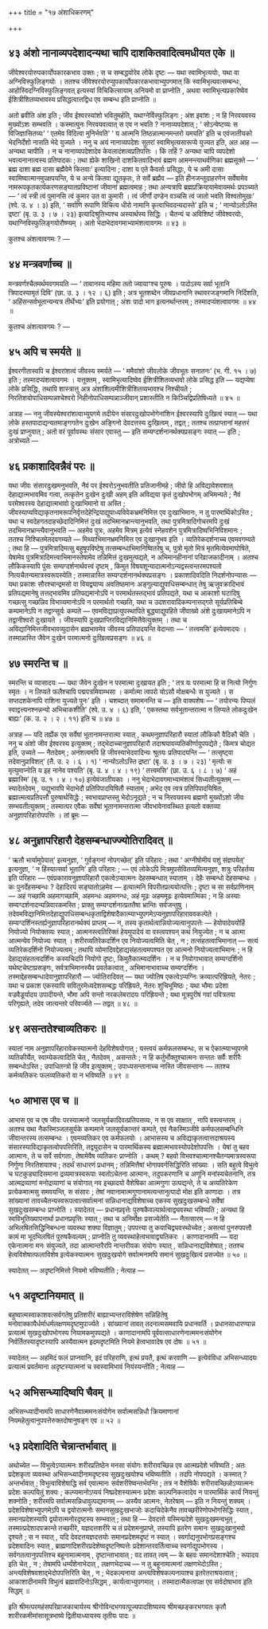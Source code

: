 +++
title = "१७ अंशाधिकरणम्"

+++

## ४३ अंशो नानाव्यपदेशादन्यथा चापि दाशकितवादित्वमधीयत एके ॥

जीवेश्वरयोरुपकार्योपकारकभाव उक्तः ; स च सम्बद्धयोरेव लोके दृष्टः — यथा स्वामिभृत्ययोः, यथा वा अग्निविस्फुलिङ्गयोः । ततश्च जीवेश्वरयोरप्युपकार्योपकारकभावाभ्युपगमात् किं स्वामिभृत्यवत्सम्बन्धः, आहोस्विदग्निविस्फुलिङ्गवत् इत्यस्यां विचिकित्सायाम् अनियमो वा प्राप्नोति , अथवा स्वामिभृत्यप्रकारेष्वेव ईशित्रीशितव्यभावस्य प्रसिद्धत्वात्तद्विध एव सम्बन्ध इति प्राप्नोति ॥

अतो ब्रवीति अंश इति ; जीव ईश्वरस्यांशो भवितुमर्हति, यथाग्नेर्विस्फुलिङ्गः ; अंश इवांशः ; न हि निरवयवस्य मुख्योंऽशः सम्भवति । कस्मात्पुनः निरवयवत्वात् स एव न भवति ? नानाव्यपदेशात् ; ‘ सोऽन्वेष्टव्यः स विजिज्ञासितव्यः’ ‘ एतमेव विदित्वा मुनिर्भवति’ ‘ य आत्मनि तिष्ठन्नात्मानमन्तरो यमयति’ इति च एवंजातीयको भेदनिर्देशो नासति भेदे युज्यते । ननु च अयं नानाव्यपदेशः सुतरां स्वामिभृत्यसारूप्ये युज्यत इति, अत आह — अन्यथा चापीति । न च नानाव्यपदेशादेव केवलादंशत्वप्रतिपत्तिः । किं तर्हि ? अन्यथा चापि व्यपदेशो भवत्यनानात्वस्य प्रतिपादकः ; तथा ह्येके शाखिनो दाशकितवादिभावं ब्रह्मण आमनन्त्याथर्वणिका ब्रह्मसूक्ते — ‘ ब्रह्म दाशा ब्रह्म दासा ब्रह्मैवेमे कितवाः’ इत्यादिना ; दाशा य एते कैवर्ताः प्रसिद्धाः, ये च अमी दासाः स्वामिष्वात्मानमुपक्षपयन्ति, ये च अन्ये कितवा द्यूतकृतः, ते सर्वे ब्रह्मैव — इति हीनजन्तूदाहरणेन सर्वेषामेव नामरूपकृतकार्यकरणसङ्घातप्रविष्टानां जीवानां ब्रह्मत्वमाह ; तथा अन्यत्रापि ब्रह्मप्रक्रियायामेवायमर्थः प्रपञ्च्यते — ‘ त्वं स्त्री त्वं पुमानसि त्वं कुमार उत वा कुमारी । त्वं जीर्णो दण्डेन वञ्चसि त्वं जातो भवति विश्वतोमुखः’ (श्वे. उ. ४ । ३) इति, ‘ सर्वाणि रूपाणि विचित्य धीरो नामानि कृत्वाभिवदन्यदास्ते’ इति च ; ‘ नान्योऽतोऽस्ति द्रष्टा’ (बृ. उ. ३ । ७ । २३) इत्यादिश्रुतिभ्यश्च अस्यार्थस्य सिद्धिः । चैतन्यं च अविशिष्टं जीवेश्वरयोः, यथाग्निविस्फुलिङ्गयोरौष्ण्यम् । अतो भेदाभेदावगमाभ्यामंशत्वावगमः ॥ ४३ ॥

कुतश्च अंशत्वावगमः ? —

## ४४ मन्त्रवर्णाच्च ॥

मन्त्रवर्णश्चैतमर्थमवगमयति — ‘ तावानस्य महिमा ततो ज्यायाꣳश्च पूरुषः । पादोऽस्य सर्वा भूतानि त्रिपादस्यामृतं दिवि’ (छा. उ. ३ । १२ । ६) इति ; अत्र भूतशब्देन जीवप्रधानानि स्थावरजङ्गमानि निर्दिशति, ‘ अहिंसन्सर्वभूतान्यन्यत्र तीर्थेभ्यः’ इति प्रयोगात् ; अंशः पादो भाग इत्यनर्थान्तरम् ; तस्मादप्यंशत्वावगमः ॥ ४४ ॥

कुतश्च अंशत्वावगमः ? —

## ४५ अपि च स्मर्यते ॥

ईश्वरगीतास्वपि च ईश्वरांशत्वं जीवस्य स्मर्यते — ‘ ममैवांशो जीवलोके जीवभूतः सनातनः’ (भ. गी. १५ । ७) इति ; तस्मादप्यंशत्वावगमः । यत्तूक्तम् , स्वामिभृत्यादिष्वेव ईशित्रीशितव्यभावो लोके प्रसिद्ध इति — यद्यप्येषा लोके प्रसिद्धिः, तथापि शास्त्रात्तु अत्र अंशांशित्वमीशित्रीशितव्यभावश्च निश्चीयते ; निरतिशयोपाधिसम्पन्नश्चेश्वरो निहीनोपाधिसम्पन्नाञ्जीवान् प्रशास्तीति न किञ्चिद्विप्रतिषिध्यते ॥ ४५ ॥

अत्राह — ननु जीवस्येश्वरांशत्वाभ्युपगमे तदीयेन संसारदुःखोपभोगेनांशिन ईश्वरस्यापि दुःखित्वं स्यात् — यथा लोके हस्तपादाद्यन्यतमाङ्गगतेन दुःखेन अङ्गिनो देवदत्तस्य दुःखित्वम् , तद्वत् ; ततश्च तत्प्राप्तानां महत्तरं दुःखं प्राप्नुयात् ; अतो वरं पूर्वावस्थः संसार एवास्तु — इति सम्यग्दर्शनानर्थक्यप्रसङ्गः स्यात् — इति ; अत्रोच्यते —

## ४६ प्रकाशादिवन्नैवं परः ॥

यथा जीवः संसारदुःखमनुभवति, नैवं पर ईश्वरोऽनुभवतीति प्रतिजानीमहे ; जीवो हि अविद्यावेशवशात् देहाद्यात्मभावमिव गत्वा, तत्कृतेन दुःखेन दुःखी अहम् इति अविद्यया कृतं दुःखोपभोगम् अभिमन्यते ; नैवं परमेश्वरस्य देहाद्यात्मभावो दुःखाभिमानो वा अस्ति ; जीवस्याप्यविद्याकृतनामरूपनिर्वृत्तदेहेन्द्रियाद्युपाध्यविवेकभ्रमनिमित्त एव दुःखाभिमानः, न तु पारमार्थिकोऽस्ति ; यथा च स्वदेहगतदाहच्छेदादिनिमित्तं दुःखं तदभिमानभ्रान्त्यानुभवति, तथा पुत्रमित्रादिगोचरमपि दुःखं तदभिमानभ्रान्त्यैवानुभवति — अहमेव पुत्रः, अहमेव मित्रम् इत्येवं स्नेहवशेन पुत्रमित्रादिष्वभिनिविशमानः ; ततश्च निश्चितमेतदवगम्यते — मिथ्याभिमानभ्रमनिमित्त एव दुःखानुभव इति । व्यतिरेकदर्शनाच्च एवमवगम्यते ; तथा हि — पुत्रमित्रादिमत्सु बहुषूपविष्टेषु तत्सम्बन्धाभिमानिष्वितरेषु च, पुत्रो मृतो मित्रं मृतमित्येवमाघोषिते, येषामेव पुत्रमित्रादिमत्त्वाभिमानस्तेषामेव तन्निमित्तं दुःखमुत्पद्यते, न अभिमानहीनानां परिव्राजकादीनाम् । अतश्च लौकिकस्यापि पुंसः सम्यग्दर्शनार्थवत्त्वं दृष्टम् , किमुत विषयशून्यादात्मनोऽन्यद्वस्त्वन्तरमपश्यतो नित्यचैतन्यमात्रस्वरूपस्येति ; तस्मान्नास्ति सम्यग्दर्शनानर्थक्यप्रसङ्गः । प्रकाशादिवदिति निदर्शनोपन्यासः — यथा प्रकाशः सौरश्चान्द्रमसो वा वियद्व्याप्य अवतिष्ठमानः अङ्गुल्याद्युपाधिसम्बन्धात् तेषु ऋजुवक्रादिभावं प्रतिपद्यमानेषु तत्तद्भावमिव प्रतिपद्यमानोऽपि न परमार्थतस्तद्भावं प्रतिपद्यते, यथा च आकाशो घटादिषु गच्छत्सु गच्छन्निव विभाव्यमानोऽपि न परमार्थतो गच्छति, यथा च उदशरावादिकम्पनात्तद्गते सूर्यप्रतिबिम्बे कम्पमानेऽपि न तद्वान्सूर्यः कम्पते — एवमविद्याप्रत्युपस्थापिते बुद्ध्याद्युपहिते जीवाख्ये अंशे दुःखायमानेऽपि न तद्वानीश्वरो दुःखायते । जीवस्यापि दुःखप्राप्तिरविद्यानिमित्तैवेत्युक्तम् । तथा च अविद्यानिमित्तजीवभावव्युदासेन ब्रह्मभावमेव जीवस्य प्रतिपादयन्ति वेदान्ताः — ‘ तत्त्वमसि’ इत्येवमादयः । तस्मान्नास्ति जैवेन दुःखेन परमात्मनो दुःखित्वप्रसङ्गः ॥ ४६ ॥

## ४७ स्मरन्ति च ॥

स्मरन्ति च व्यासादयः — यथा जैवेन दुःखेन न परमात्मा दुःखायत इति ; ‘ तत्र यः परमात्मा हि स नित्यो निर्गुणः स्मृतः । न लिप्यते फलैश्चापि पद्मपत्रमिवाम्भसा । कर्मात्मा त्वपरो योऽसौ मोक्षबन्धैः स युज्यते । स सप्तदशकेनापि राशिना युज्यते पुनः’ इति । चशब्दात् समामनन्ति च — इति वाक्यशेषः — ‘ तयोरन्यः पिप्पलं स्वाद्वत्त्यनश्नन्नन्यो अभिचाकशीति’ (श्वे. उ. ४ । ६) इति, ‘ एकस्तथा सर्वभूतान्तरात्मा न लिप्यते लोकदुःखेन बाह्यः’ (क. उ. २ । २ । ११) इति च ॥ ४७ ॥

अत्राह — यदि तर्ह्येक एव सर्वेषां भूतानामन्तरात्मा स्यात् , कथमनुज्ञापरिहारौ स्यातां लौकिकौ वैदिकौ चेति । ननु च अंशो जीव ईश्वरस्य इत्युक्तम् ; तद्भेदाच्चानुज्ञापरिहारौ तदाश्रयावव्यतिकीर्णावुपपद्येते ; किमत्र चोद्यत इति, उच्यते — नैतदेवम् ; अनंशत्वमपि हि जीवस्याभेदवादिन्यः श्रुतयः प्रतिपादयन्ति — ‘ तत्सृष्ट्वा तदेवानुप्राविशत्’ (तै. उ. २ । ६ । १) ‘ नान्योऽतोऽस्ति द्रष्टा’ (बृ. उ. ३ । ७ । २३) ‘ मृत्योः स मृत्युमाप्नोति य इह नानेव पश्यति’ (बृ. उ. ४ । ४ । १९) ‘ तत्त्वमसि’ (छा. उ. ६ । ८ । ७) ‘ अहं ब्रह्मास्मि’ (बृ. उ. १ । ४ । १०) इत्येवंजातीयकाः । ननु भेदाभेदावगमाभ्यामंशत्वं सिध्यतीत्युक्तम् — स्यादेतदेवम् , यद्युभावपि भेदाभेदौ प्रतिपिपादयिषितौ स्याताम् ; अभेद एव त्वत्र प्रतिपिपादयिषितः, ब्रह्मात्मत्वप्रतिपत्तौ पुरुषार्थसिद्धेः ; स्वभावप्राप्तस्तु भेदोऽनूद्यते ; न च निरवयवस्य ब्रह्मणो मुख्योंऽशो जीवः सम्भवतीत्युक्तम् ; तस्मात्पर एवैकः सर्वेषां भूतानामन्तरात्मा जीवभावेनावस्थित इत्यतो वक्तव्या अनुज्ञापरिहारोपपत्तिः । तां ब्रूमः —

## ४८ अनुज्ञापरिहारौ देहसम्बन्धाज्ज्योतिरादिवत् ॥

‘ ऋतौ भार्यामुपेयात्’ इत्यनुज्ञा, ‘ गुर्वङ्गनां नोपगच्छेत्’ इति परिहारः ; तथा ‘ अग्नीषोमीयं पशुं संज्ञपयेत्’ इत्यनुज्ञा, ‘ न हिंस्यात्सर्वा भूतानि’ इति परिहारः ; — एवं लोकेऽपि मित्रमुपसेवितव्यमित्यनुज्ञा, शत्रुः परिहर्तव्य इति परिहारः — एवंप्रकारावनुज्ञापरिहारौ एकत्वेऽप्यात्मनः देहसम्बन्धात् स्याताम् । देहैः सम्बन्धो देहसम्बन्धः । कः पुनर्देहसम्बन्धः ? देहादिरयं सङ्घातोऽहमेव — इत्यात्मनि विपरीतप्रत्ययोत्पत्तिः ; दृष्टा च सा सर्वप्राणिनाम् — अहं गच्छामि अहमागच्छामि, अहमन्धः अहमनन्धः, अहं मूढः अहममूढः इत्येवमात्मिका ; न हि अस्याः सम्यग्दर्शनादन्यन्निवारकमस्ति ; प्राक्तु सम्यग्दर्शनात्प्रततैषा भ्रान्तिः सर्वजन्तुषु । तदेवमविद्यानिमित्तदेहाद्युपाधिसम्बन्धकृताद्विशेषादैकात्म्याभ्युपगमेऽप्यनुज्ञापरिहाराववकल्पेते । सम्यग्दर्शिनस्तर्ह्यनुज्ञापरिहारानर्थक्यं प्राप्तम् — न, तस्य कृतार्थत्वान्नियोज्यत्वानुपपत्तेः — हेयोपादेययोर्हि नियोज्यो नियोक्तव्यः स्यात् ; आत्मनस्त्वतिरिक्तं हेयमुपादेयं वा वस्त्वपश्यन् कथं नियुज्येत ; न च आत्मा आत्मन्येव नियोज्यः स्यात् । शरीरव्यतिरेकदर्शिन एव नियोज्यत्वमिति चेत् , न ; तत्संहतत्वाभिमानात् — सत्यं व्यतिरेकदर्शिनो नियोज्यत्वम् ; तथापि व्योमादिवद्देहाद्यसंहतत्वमपश्यत एव आत्मनो नियोज्यत्वाभिमानः ; न हि देहाद्यसंहतत्वदर्शिनः कस्यचिदपि नियोगो दृष्टः, किमुतैकात्म्यदर्शिनः । न च नियोगाभावात् सम्यग्दर्शिनो यथेष्टचेष्टाप्रसङ्गः, सर्वत्राभिमानस्यैव प्रवर्तकत्वात् , अभिमानाभावाच्च सम्यग्दर्शिनः । तस्माद्देहसम्बन्धादेवानुज्ञापरिहारौ — ज्योतिरादिवत् — यथा ज्योतिष एकत्वेऽप्यग्निः क्रव्यात्परिह्रियते, नेतरः ; यथा च प्रकाश एकस्यापि सवितुरमेध्यदेशसम्बद्धः परिह्रियते, नेतरः शुचिभूमिष्ठः ; यथा भौमाः प्रदेशा वज्रवैडूर्यादय उपादीयन्ते, भौमा अपि सन्तो नरकलेबरादयः परिह्रियन्ते ; यथा मूत्रपुरीषं गवां पवित्रतया परिगृह्यते, तदेव जात्यन्तरे परिवर्ज्यते — तद्वत् ॥ ४८ ॥

## ४९ असन्ततेश्चाव्यतिकरः ॥

स्यातां नाम अनुज्ञापरिहारावेकस्यात्मनो देहविशेषयोगात् ; यस्त्वयं कर्मफलसम्बन्धः, स च ऐकात्म्याभ्युपगमे व्यतिकीर्येत, स्वाम्येकत्वादिति चेत् , नैतदेवम् , असन्ततेः ; न हि कर्तुर्भोक्तुश्चात्मनः सन्ततः सर्वैः शरीरैः सम्बन्धोऽस्ति ; उपाधितन्त्रो हि जीव इत्युक्तम् ; उपाध्यसन्तानाच्च नास्ति जीवसन्तानः — ततश्च कर्मव्यतिकरः फलव्यतिकरो वा न भविष्यति ॥ ४९ ॥

## ५० आभास एव च ॥

आभास एव च एष जीवः परस्यात्मनो जलसूर्यकादिवत्प्रतिपत्तव्यः, न स एव साक्षात् , नापि वस्त्वन्तरम् । अतश्च यथा नैकस्मिञ्जलसूर्यके कम्पमाने जलसूर्यकान्तरं कम्पते, एवं नैकस्मिञ्जीवे कर्मफलसम्बन्धिनि जीवान्तरस्य तत्सम्बन्धः । एवमव्यतिकर एव कर्मफलयोः । आभासस्य च अविद्याकृतत्वात्तदाश्रयस्य संसारस्याविद्याकृतत्वोपपत्तिरिति, तद्व्युदासेन च पारमार्थिकस्य ब्रह्मात्मभावस्योपदेशोपपत्तिः । येषां तु बहव आत्मानः, ते च सर्वे सर्वगताः, तेषामेवैष व्यतिकरः प्राप्नोति । कथम् ? बहवो विभवश्चात्मानश्चैतन्यमात्रस्वरूपा निर्गुणा निरतिशयाश्च ; तदर्थं साधारणं प्रधानम् ; तन्निमित्तैषां भोगापवर्गसिद्धिरिति सांख्याः । सति बहुत्वे विभुत्वे च घटकुड्यादिसमाना द्रव्यमात्रस्वरूपाः स्वतोऽचेतना आत्मानः, तदुपकरणानि च अणूनि मनांस्यचेतनानि, तत्र आत्मद्रव्याणां मनोद्रव्याणां च संयोगात् नव इच्छादयो वैशेषिका आत्मगुणा उत्पद्यन्ते, ते च अव्यतिरेकेण प्रत्येकमात्मसु समवयन्ति, स संसारः ; तेषां नवानामात्मगुणानामत्यन्तानुत्पादो मोक्ष इति काणादाः । तत्र सांख्यानां तावच्चैतन्यस्वरूपत्वात्सर्वात्मनां सन्निधानाद्यविशेषाच्च एकस्य सुखदुःखसम्बन्धे सर्वेषां सुखदुःखसम्बन्धः प्राप्नोति । स्यादेतत् — प्रधानप्रवृत्तेः पुरुषकैवल्यार्थत्वाद्व्यवस्था भविष्यति ; अन्यथा हि स्वविभूतिख्यापनार्था प्रधानप्रवृत्तिः स्यात् ; तथा च अनिर्मोक्षः प्रसज्येतेति — नैतत्सारम् — न हि अभिलषितसिद्धिनिबन्धना व्यवस्था शक्या विज्ञातुम् ; उपपत्त्या तु कयाचिद्व्यवस्थोच्येत ; असत्यां पुनरुपपत्तौ कामं मा भूदभिलषितं पुरुषकैवल्यम् ; प्राप्नोति तु व्यवस्थाहेत्वभावाद्व्यतिकरः । काणादानामपि — यदा एकेनात्मना मनः संयुज्यते, तदा आत्मान्तरैरपि नान्तरीयकः संयोगः स्यात् , सन्निधानाद्यविशेषात् ; ततश्च हेत्वविशेषात्फलाविशेष इत्येकस्यात्मनः सुखदुःखयोगे सर्वात्मनामपि समानं सुखदुःखित्वं प्रसज्येत ॥ ५० ॥

स्यादेतत् — अदृष्टनिमित्तो नियमो भविष्यतीति ; नेत्याह —

## ५१ अदृष्टानियमात् ॥

बहुष्वात्मस्वाकाशवत्सर्वगतेषु प्रतिशरीरं बाह्याभ्यन्तराविशेषेण सन्निहितेषु मनोवाक्कायैर्धर्माधर्मलक्षणमदृष्टमुपार्ज्यते । सांख्यानां तावत् तदनात्मसमवायि प्रधानवर्ति । प्रधानसाधारण्यान्न प्रत्यात्मं सुखदुःखोपभोगस्य नियामकमुपपद्यते । काणादानामपि पूर्ववत्साधारणेनात्ममनःसंयोगेन निर्वर्तितस्यादृष्टस्यापि अस्यैवात्मन इदमदृष्टमिति नियमे हेत्वभावादेष एव दोषः ॥ ५१ ॥

स्यादेतत् — अहमिदं फलं प्राप्नवानि, इदं परिहराणि, इत्थं प्रयतै, इत्थं करवाणि — इत्येवंविधा अभिसन्ध्यादयः प्रत्यात्मं प्रवर्तमाना अदृष्टस्यात्मनां च स्वस्वामिभावं नियंस्यन्तीति ; नेत्याह —

## ५२ अभिसन्ध्यादिष्वपि चैवम् ॥

अभिसन्ध्यादीनामपि साधारणेनैवात्ममनःसंयोगेन सर्वात्मसन्निधौ क्रियमाणानां नियमहेतुत्वानुपपत्तेरुक्तदोषानुषङ्ग एव ॥ ५२ ॥

## ५३ प्रदेशादिति चेन्नान्तर्भावात् ॥

अथोच्येत — विभुत्वेऽप्यात्मनः शरीरप्रतिष्ठेन मनसा संयोगः शरीरावच्छिन्न एव आत्मप्रदेशे भविष्यति ; अतः प्रदेशकृता व्यवस्था अभिसन्ध्यादीनामदृष्टस्य सुखदुःखयोश्च भविष्यतीति । तदपि नोपपद्यते । कस्मात् ? अन्तर्भावात् ; विभुत्वाविशेषाद्धि सर्व एवात्मानः सर्वशरीरेष्वन्तर्भवन्ति ; तत्र न वैशेषिकैः शरीरावच्छिन्नोऽप्यात्मनः प्रदेशः कल्पयितुं शक्यः ; कल्प्यमानोऽप्ययं निष्प्रदेशस्यात्मनः प्रदेशः काल्पनिकत्वादेव न पारमार्थिकं कार्यं नियन्तुं शक्नोति ; शरीरमपि सर्वात्मसन्निधावुत्पद्यमानम् — अस्यैव आत्मनः, नेतरेषाम् — इति न नियन्तुं शक्यम् । प्रदेशविशेषाभ्युपगमेऽपि च द्वयोरात्मनोः समानसुखदुःखभाजोः कदाचिदेकेनैव तावच्छरीरेणोपभोगसिद्धिः स्यात् , समानप्रदेशस्यापि द्वयोरात्मनोरदृष्टस्य सम्भवात् ; तथा हि — देवदत्तो यस्मिन्प्रदेशे सुखदुःखमन्वभूत् , तस्मात्प्रदेशादपक्रान्ते तच्छरीरे, यज्ञदत्तशरीरे च तं प्रदेशमनुप्राप्ते, तस्यापि इतरेण समानः सुखदुःखानुभवो दृश्यते ; स न स्यात् , यदि देवदत्तयज्ञदत्तयोः समानप्रदेशमदृष्टं न स्यात् । स्वर्गाद्यनुपभोगप्रसङ्गश्च प्रदेशवादिनः स्यात् , ब्राह्मणादिशरीरप्रदेशेष्वदृष्टनिष्पत्तेः प्रदेशान्तरवर्तित्वाच्च स्वर्गाद्युपभोगस्य । सर्वगतत्वानुपपत्तिश्च बहूनामात्मनाम् , दृष्टान्ताभावात् ; वद तावत् त्वम् — के बहवः समानदेशाश्चेति ; रूपादय इति चेत् , न ; तेषामपि धर्म्यंशेनाभेदात् , लक्षणभेदाच्च — न तु बहूनामात्मनां लक्षणभेदोऽस्ति ; अन्त्यविशेषवशाद्भेदोपपत्तिरिति चेत् , न ; भेदकल्पनाया अन्त्यविशेषकल्पनायाश्च इतरेतराश्रयत्वात् ; आकाशादीनामपि विभुत्वं ब्रह्मवादिनोऽसिद्धम् , कार्यत्वाभ्युपगमात् । तस्मादात्मैकत्वपक्ष एव सर्वदोषाभाव इति सिद्धम् ॥

इति श्रीमत्परमहंसपरिव्राजकाचार्यस्य श्रीगोविन्दभगवत्पूज्यपादशिष्यस्य श्रीमच्छङ्करभगवतः कृतौ शारीरकमीमांसासूत्रभाष्ये द्वितीयाध्यायस्य तृतीयः पादः ॥